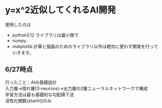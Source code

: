# y=x^2近似してくれるAI開発  
使用したのは  
- python3.12
ライブラリは最小限で
- numpy
- matplotlib
計算と描画のためのライブラリ以外は絶対に使わず開発を行っていきます。
## 6/27時点  
行ったこと：AIの基礎設計  
入力層->隠れ層(3-neurons)->出力層の2層ニューラルネットワークで構成  
学習方法は最も基礎的な勾配降下法  
活性化関数はtanh()のみ
